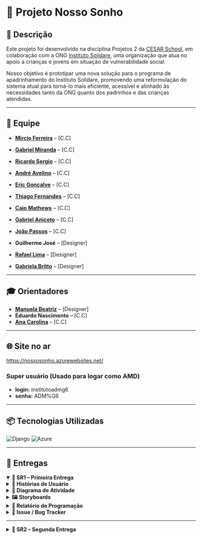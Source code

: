 # 🌟 Projeto Nosso Sonho 

## 📝 Descrição

Este projeto foi desenvolvido na disciplina Projetos 2 da [CESAR School](https://www.cesar.school/), em colaboração com a ONG [Instituto Solidare](https://institutosolidare.org.br/), uma organização que atua no apoio a crianças e jovens em situação de vulnerabilidade social.

Nosso objetivo é prototipar uma nova solução para o programa de apadrinhamento do Instituto Solidare, promovendo uma reformulação do sistema atual para torná-lo mais eficiente, acessível e alinhado às necessidades tanto da ONG quanto dos padrinhos e das crianças atendidas.

---

## 👥 Equipe

- [**Mircio Ferreira**](https://github.com/Mircio-Ferreira) – [C.C]
- [**Gabriel Miranda**](https://github.com/GMiranda21ML) – [C.C]
- [**Ricardo Sergio**](https://github.com/whosricardo) – [C.C]
- [**André Avelino**](https://github.com/avelinoandre) – [C.C]
- [**Eric Gonçalve**](https://github.com/eric-albuquer) – [C.C]
- [**Thiago Fernandes**](https://github.com/ThIagoMedeiros21) – [C.C]
- [**Caio Mathews**](https://github.com/CaioMathews) – [C.C]
- [**Gabriel Aniceto**](https://github.com/gabrielaniceto1) – [C.C]
- [**João Passos**](https://github.com/iampassos) – [C.C]

- **Guilherme José** – [Designer]
- [**Rafael Lima**](https://www.linkedin.com/in/rafael-rocha-a89150361/?utm_source=share&utm_campaign=share_via&utm_content=profile&utm_medium=android_app) – [Designer]
- [**Gabriela Britto**](https://www.linkedin.com/in/gabriela-sampaio-98b587362) – [Designer]


---

## 🎓 Orientadores

- [**Manuela Beatriz**](https://www.linkedin.com/in/manucorreia/) – [Designer]
- **Eduardo Nascimento** – [C.C]
- [**Ana Carolina**](https://www.linkedin.com/in/carolmello--/) – [C.C]

---

## 🌐 Site no ar

https://nossosonho.azurewebsites.net/

### Super usuário (Usado para logar como AMD)

- **login:** institutoadmg6  
- **senha:** ADM%G6

---

## 📦 Tecnologias Utilizadas

<img src="https://static.djangoproject.com/img/logos/django-logo-negative.svg" alt="Django" width="120"/>
<img src="https://upload.wikimedia.org/wikipedia/commons/f/fa/Microsoft_Azure.svg" alt="Azure" width="80"/>

---

## 📨 Entregas

<details open>
<summary><strong>📁 SR1 – Primeira Entrega</strong></summary>

<details>
<summary><strong>📜 Histórias de Usuário</strong></summary>

<details>
<summary><strong>📌 História 1 - Cadastro de Padrinho</strong></summary>

**Como** um usuário interessado em participar do sistema de apadrinhamento,  
**Quero** me cadastrar,  
**Para** poder acessar a plataforma e iniciar minha jornada como padrinho.

#### 🎯 Cenário 1: Falha no Cadastro devido ao Erro no Preenchimento de Campos
- **Dado** que o usuário está fazendo o cadastramento e deixou um ou mais campos obrigatórios em branco,  
- **Quando** o usuário seleciona em "confirmar cadastro",  
- **Então** o sistema alerta que não pode seguir para a próxima etapa, pois o cadastro precisa estar totalmente preenchido.

#### ✅ Cenário 2: Sucesso na Visualização
- **Dado** que o usuário preencheu todos os campos obrigatórios corretamente,  
- **Quando** o usuário seleciona em "prosseguir",  
- **Então** o sistema deve registrar os dados do usuário,  
- **E** exibir uma mensagem de sucesso,  
- **E** redirecionar o usuário para a próxima etapa da plataforma.

</details>

<details>
<summary><strong>📌 História 2 - Cadastro e Gerenciamento de Apadrinhados</strong></summary>

**Como** administrador,  
**Quero** poder cadastrar e gerenciar apadrinhados,  
**Para** garantir que os dados dos apadrinhados sejam registrados e mantidos atualizados.

#### 🎯 Cenário 1: Falha no Cadastramento devido a Campos Não Preenchidos Corretamente
- **Dado** que o usuário preencheu os dados de cadastramento, mas não preencheu todos de forma correta,  
- **Quando** o usuário seleciona a opção "efetuar cadastramento",  
- **Então** o sistema alerta quais campos não foram cadastrados de forma correta e pede para que eles sejam preenchidos.

#### ✅ Cenário 2: Sucesso no Cadastramento de um Apadrinhado
- **Dado** que o usuário preencheu os dados de cadastramento corretamente,  
- **Quando** o usuário seleciona a opção "efetuar cadastramento",  
- **Então** o sistema alerta que o cadastramento foi efetuado com sucesso, demonstrando os dados cadastrados e exibindo se ele deseja cadastrar outro apadrinhado.

#### ❌ Cenário 3: Excluir Apadrinhado do Sistema
- **Dado** que o usuário está na página de gerenciar apadrinhados,  
- **Quando** o administrador seleciona o apadrinhado e clica em "apagar do sistema",  
- **Então** o sistema alerta se deseja prosseguir e, caso confirmado, o sistema deleta todos os dados do banco de dados.

</details>

</details>

<details>
<summary><strong>🔄 Diagrama de Atividade</strong></summary>

### História 1  
![Diagrama da História 1](img_readme/diagrama_atividade_1.png)

### História 2  
![Diagrama da História 2](img_readme/diagrama_atividade_2.png)

</details>

<details>
<summary><strong>🖼️ Storyboards</strong></summary>

- Link do docs com as Storyboards:  
  https://docs.google.com/document/d/150L9B3V2XvXIusJl3Vr5C6oQqQGo3yqRpPE7NPLYsRU/edit?usp=sharing

</details>

<details>
<summary><strong>📝 Relatório de Programação</strong></summary>

- Link do docs com o relatório de programação:  
  https://docs.google.com/document/d/1653YvO_WiZROmIwClfyujsrUe28AltAdsSxwCvJg4WQ/edit?tab=t.0

</details>

<details>
<summary><strong>🚨 Issue / Bug Tracker</strong></summary>

### Bug Open 1:
![Open 1](img_readme/BUGOPEN1.PNG)

### Bug Open 2:
![Open 2](img_readme/BUGOPEN2.PNG)

### Bug closed 1:
![Closed 1](img_readme/BUGCLOSED1.PNG)

### Bug closed 2:
![Closed 2](img_readme/BUGCLOSED2.PNG)

### Bug closed 3:
![Closed 3](img_readme/BUGCLOSED3.PNG)

### Bug closed 4:
![Closed 4](img_readme/BUGCLOSED4.PNG)

</details>

</details>

---

<details>
<summary><strong>📁 SR2 – Segunda Entrega</strong></summary>

<details>
<summary><strong>📜 Histórias de Usuário</strong></summary>

<details>
<summary><strong>📌 História 3 - [Título da História]</strong></summary>

**Como** [persona],  
**Quero** [objetivo],  
**Para** [benefício].

#### 🎯 Cenário 1: [Título do Cenário]
- **Dado** que [contexto],  
- **Quando** [ação],  
- **Então** [resultado].

#### ✅ Cenário 2: [Título do Cenário]
- **Dado** que [contexto],  
- **Quando** [ação],  
- **Então** [resultado].

#### ❌ Cenário 3: [Título do Cenário]
- **Dado** que [contexto],  
- **Quando** [ação],  
- **Então** [resultado].

</details>

<details>
<summary><strong>📌 História 4 - [Título da História]</strong></summary>

**Como** [persona],  
**Quero** [objetivo],  
**Para** [benefício].

#### 🎯 Cenário 1: [Título do Cenário]
- **Dado** que [contexto],  
- **Quando** [ação],  
- **Então** [resultado].

#### ✅ Cenário 2: [Título do Cenário]
- **Dado** que [contexto],  
- **Quando** [ação],  
- **Então** [resultado].

#### ❌ Cenário 3: [Título do Cenário]
- **Dado** que [contexto],  
- **Quando** [ação],  
- **Então** [resultado].

</details>

<details>
<summary><strong>📌 História 5 - [Título da História]</strong></summary>

**Como** [persona],  
**Quero** [objetivo],  
**Para** [benefício].

#### 🎯 Cenário 1: [Título do Cenário]
- **Dado** que [contexto],  
- **Quando** [ação],  
- **Então** [resultado].

#### ✅ Cenário 2: [Título do Cenário]
- **Dado** que [contexto],  
- **Quando** [ação],  
- **Então** [resultado].

#### ❌ Cenário 3: [Título do Cenário]
- **Dado** que [contexto],  
- **Quando** [ação],  
- **Então** [resultado].

</details>


<details>
<summary><strong>📌 História 6 - [Título da História]</strong></summary>

**Como** [persona],  
**Quero** [objetivo],  
**Para** [benefício].

#### 🎯 Cenário 1: [Título do Cenário]
- **Dado** que [contexto],  
- **Quando** [ação],  
- **Então** [resultado].

#### ✅ Cenário 2: [Título do Cenário]
- **Dado** que [contexto],  
- **Quando** [ação],  
- **Então** [resultado].

#### ❌ Cenário 3: [Título do Cenário]
- **Dado** que [contexto],  
- **Quando** [ação],  
- **Então** [resultado].

</details>


<details>
<summary><strong>📌 História 7 - [Título da História]</strong></summary>

**Como** [persona],  
**Quero** [objetivo],  
**Para** [benefício].

#### 🎯 Cenário 1: [Título do Cenário]
- **Dado** que [contexto],  
- **Quando** [ação],  
- **Então** [resultado].

#### ✅ Cenário 2: [Título do Cenário]
- **Dado** que [contexto],  
- **Quando** [ação],  
- **Então** [resultado].

#### ❌ Cenário 3: [Título do Cenário]
- **Dado** que [contexto],  
- **Quando** [ação],  
- **Então** [resultado].

</details>



</details>

<details>
<summary><strong>🔄 Diagrama de Atividade</strong></summary>

### História 3  
![Diagrama da História 3]()

### História 4  
![Diagrama da História 4]()

### História 5  
![Diagrama da História 5]()

### História 6  
![Diagrama da História 6]()

### História 7
![Diagrama da História 7]()


</details>

<details>
<summary><strong>🖼️ Storyboards</strong></summary>

- Link do docs com as Storyboards:  
  [INSIRA O LINK AQUI]

</details>

<details>
<summary><strong>📝 Relatório de Programação</strong></summary>

- Link do docs com o relatório de programação:  
  [INSIRA O LINK AQUI]

</details>

<details>
<summary><strong>🚨 Issue / Bug Tracker</strong></summary>

### Bug Open ??:
![Open 1]()

### Bug closed 7:
![Close 7](img_readme\BUGCLOSED7.png)

### Bug closed 8:
![Close 8](img_readme\BUGCLOSED8.png)

### Bug closed 9:
![Close 9](img_readme\BUGCLOSED9.png)

### Bug closed 10:
![Close 10](img_readme\BUGCLOSED10.png)




</details>

</details>
